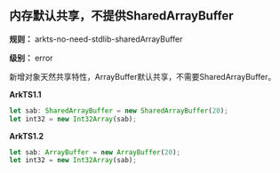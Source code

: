 ## 内存默认共享，不提供SharedArrayBuffer

**规则：** arkts-no-need-stdlib-sharedArrayBuffer

**级别：** error

新增对象天然共享特性，ArrayBuffer默认共享，不需要SharedArrayBuffer。

**ArkTS1.1**
```typescript
let sab: SharedArrayBuffer = new SharedArrayBuffer(20);
let int32 = new Int32Array(sab);
```

**ArkTS1.2**
```typescript
let sab: ArrayBuffer = new ArrayBuffer(20);
let int32 = new Int32Array(sab);
```
